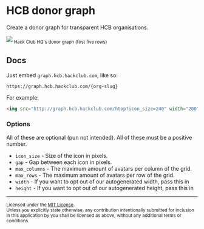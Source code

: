 # HCB donor graph

Create a donor graph for transparent HCB organisations.

<img src="https://graph.hcb.hackclub.com/hq?max_rows=5">
<sub>Hack Club HQ's donor graph (first five rows)</sub>

## Docs

Just embed `graph.hcb.hackclub.com`, like so:

```
https://graph.hcb.hackclub.com/{org-slug}
```

For example:

```html
<img src="http://graph.hcb.hackclub.com/htop?icon_size=240" width="200">
```

### Options

All of these are optional (pun not intended). All of these must be a positive number.

- `icon_size` - Size of the icon in pixels.
- `gap` - Gap between each icon in pixels.
- `max_columns` - The maximum amount of avatars per column of the grid.
- `max_rows` - The maximum amount of avatars per row of the grid.
- `width` - If you want to opt out of our autogenerated width, pass this in
- `height` - If you want to opt out of our autogenerated height, pass this in

---

<sup>
Licensed under the <a href="LICENSE-MIT">MIT License</a>.
</sup>

<br>

<sub>
Unless you explicitly state otherwise, any contribution intentionally submitted
for inclusion in this application by you shall be licensed as above, without any additional terms or conditions.
</sub>
